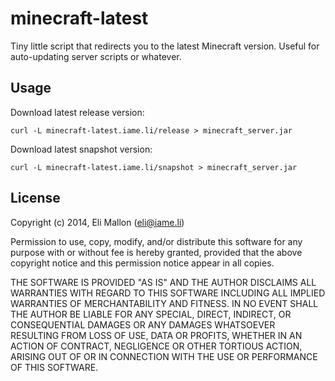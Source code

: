 minecraft-latest
================

Tiny little script that redirects you to the latest Minecraft version. Useful for auto-updating
server scripts or whatever.

Usage
-----

Download latest release version:

```
curl -L minecraft-latest.iame.li/release > minecraft_server.jar
```

Download latest snapshot version:

```
curl -L minecraft-latest.iame.li/snapshot > minecraft_server.jar
```

License
-------

Copyright (c) 2014, Eli Mallon (eli@iame.li)

Permission to use, copy, modify, and/or distribute this software for any purpose with or without fee is hereby granted, provided that the above copyright notice and this permission notice appear in all copies.

THE SOFTWARE IS PROVIDED "AS IS" AND THE AUTHOR DISCLAIMS ALL WARRANTIES WITH REGARD TO THIS SOFTWARE INCLUDING ALL IMPLIED WARRANTIES OF MERCHANTABILITY AND FITNESS. IN NO EVENT SHALL THE AUTHOR BE LIABLE FOR ANY SPECIAL, DIRECT, INDIRECT, OR CONSEQUENTIAL DAMAGES OR ANY DAMAGES WHATSOEVER RESULTING FROM LOSS OF USE, DATA OR PROFITS, WHETHER IN AN ACTION OF CONTRACT, NEGLIGENCE OR OTHER TORTIOUS ACTION, ARISING OUT OF OR IN CONNECTION WITH THE USE OR PERFORMANCE OF THIS SOFTWARE.
